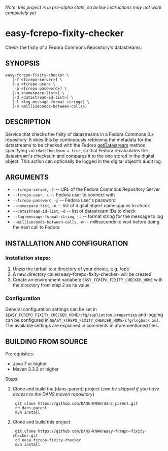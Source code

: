 *Note: this project is in pre-alpha state, so below instructions may not work completely yet*

easy-fcrepo-fixity-checker
==========================

Check the fixity of a Fedora Commons Repository's datastreams.

SYNOPSIS
--------

    easy-fcrepo-fixity-checker \
       [-f <fcrepo-server>] \
       [-u <fcrepo-user> \
        -p <fcrepo-password>] \
       [-n <namespace-list>] \
       [-d <datastream-id-list>] \
       [-l <log-message-format-string>] \
       [-m <milliseconds-between-calls>]


DESCRIPTION
-----------

Service that checks the fixity of datastreams in a Fedora Commons 3.x repository. It does this by continuously retrieving
the metadata for the datastreams to be checked with the Fedora [getDatastream] method, specifying ``validateChecksum = true``,
so that Fedora recalculates the datastream's checksum and compares it to the one stored in the digital object. This action
can optionally be logged in the digital object's audit log.

ARGUMENTS
---------

* ``--fcrepo-server``, ``-f`` -- URL of the Fedora Commons Repository Server
* ``--fcrepo-user``, ``-u`` -- Fedora user to connect with
* ``--fcrepo-password``, ``-p`` -- Fedora user's password
* ``--namespace-list``, ``-n`` -- list of digital object namespaces to check
* ``--datastream-id-list``, ``-d`` -- list of datastream IDs to check
* ``--log-message-format-string``, ``-l`` -- format string for the message to log
* ``--milliseconds-between-calls``, ``-m`` -- milliseconds to wait before doing the next call to Fedora


INSTALLATION AND CONFIGURATION
------------------------------

### Installation steps:

1. Unzip the tarball to a directory of your choice, e.g. /opt/
2. A new directory called easy-fcrepo-fixity-checker-<version> will be created
3. Create an environment variabele ``EASY_FCREPO_FIXITY_CHECKER_HOME`` with the directory from step 2 as its value


### Configuration

General configuration settings can be set in ``$EASY_FCREPO_FIXITY_CHECKER_HOME/cfg/appliation.properties`` 
and logging can be configured in ``$EASY_FCREPO_FIXITY_CHEKCER_HOME/cfg/logback.xml``. The available settings are 
explained in comments in aforementioned files.


BUILDING FROM SOURCE
--------------------

Prerequisites:

* Java 7 or higher
* Maven 3.3.3 or higher
 
Steps:

1. Clone and build the [dans-parent] project (*can be skipped if you have access to the DANS maven repository*)
      
        git clone https://github.com/DANS-KNAW/dans-parent.git
        cd dans-parent
        mvn install
2. Clone and build this project

        git clone https://github.com/DANS-KNAW/easy-fcrepo-fixity-checker.git
        cd easy-fcrepo-fixity-checker
        mvn install
        
[getDatastream]: https://wiki.duraspace.org/display/FEDORA38/REST+API#RESTAPI-getDatastream
